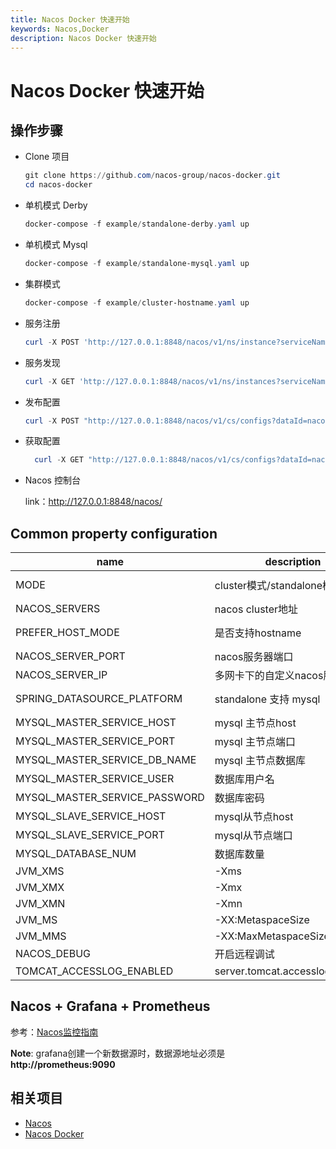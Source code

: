 ```yaml
---
title: Nacos Docker 快速开始
keywords: Nacos,Docker
description: Nacos Docker 快速开始
---
```


# Nacos Docker 快速开始

## 操作步骤

* Clone 项目

  ```powershell
  git clone https://github.com/nacos-group/nacos-docker.git
  cd nacos-docker
  ```


* 单机模式 Derby

  ```powershell
  docker-compose -f example/standalone-derby.yaml up
  ```

* 单机模式 Mysql

  ```powershell
  docker-compose -f example/standalone-mysql.yaml up
  ```

* 集群模式

  ```powershell
  docker-compose -f example/cluster-hostname.yaml up 
  ```

* 服务注册

  ```powershell
  curl -X POST 'http://127.0.0.1:8848/nacos/v1/ns/instance?serviceName=nacos.naming.serviceName&ip=20.18.7.10&port=8080'
  ```
  
* 服务发现

    ```powershell
    curl -X GET 'http://127.0.0.1:8848/nacos/v1/ns/instances?serviceName=nacos.naming.serviceName'
    ```
    
* 发布配置

  ```powershell
  curl -X POST "http://127.0.0.1:8848/nacos/v1/cs/configs?dataId=nacos.cfg.dataId&group=test&content=helloWorld"
  ```
  
* 获取配置

  ```powershell
    curl -X GET "http://127.0.0.1:8848/nacos/v1/cs/configs?dataId=nacos.cfg.dataId&group=test"
  ```
* Nacos 控制台

  link：http://127.0.0.1:8848/nacos/

## Common property configuration 

| name                          | description                            | option                                 |
| ----------------------------- | -------------------------------------- | -------------------------------------- |
| MODE                          | cluster模式/standalone模式                     | cluster/standalone default **cluster** |
| NACOS_SERVERS                 | nacos cluster地址        | eg. ip1,ip2,ip3             |
| PREFER_HOST_MODE              | 是否支持hostname         | hostname/ip default **ip**             |
| NACOS_SERVER_PORT             | nacos服务器端口                      | default **8848**                       |
| NACOS_SERVER_IP             | 多网卡下的自定义nacos服务器IP                      |                         |
| SPRING_DATASOURCE_PLATFORM    | standalone 支持 mysql               | mysql / empty default empty            |
| MYSQL_MASTER_SERVICE_HOST     | mysql 主节点host                      |                                        |
| MYSQL_MASTER_SERVICE_PORT     | mysql 主节点端口             | default : **3306**                     |
| MYSQL_MASTER_SERVICE_DB_NAME  | mysql 主节点数据库           |                                        |
| MYSQL_MASTER_SERVICE_USER     | 数据库用户名            |                                        |
| MYSQL_MASTER_SERVICE_PASSWORD | 数据库密码            |                                        |
| MYSQL_SLAVE_SERVICE_HOST      | mysql从节点host                       |                                        |
| MYSQL_SLAVE_SERVICE_PORT      | mysql从节点端口              | default :3306                          |
| MYSQL_DATABASE_NUM      | 数据库数量             | default :2                          |
| JVM_XMS      |  -Xms             | default :2g                          |
| JVM_XMX      |  -Xmx            | default :2g                          |
| JVM_XMN      |  -Xmn           | default :1g                          |
| JVM_MS      |  -XX:MetaspaceSize          | default :128m                          |
| JVM_MMS      |  -XX:MaxMetaspaceSize          | default :320m                          |
| NACOS_DEBUG      |  开启远程调试          | y/n default :n                          |
| TOMCAT_ACCESSLOG_ENABLED      |  server.tomcat.accesslog.enabled         | default :false  

## Nacos + Grafana + Prometheus
参考：[Nacos监控指南](https://nacos.io/zh-cn/docs/monitor-guide.html)

**Note**:  grafana创建一个新数据源时，数据源地址必须是 **http://prometheus:9090**

## 相关项目

* [Nacos](https://github.com/alibaba/nacos)
* [Nacos Docker](https://github.com/nacos-group/nacos-docker)